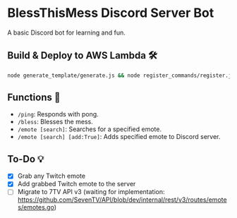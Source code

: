 # BlessThisMess Discord Server Bot

A basic Discord bot for learning and fun.

## Build & Deploy to AWS Lambda 🛠️
```bash
node generate_template/generate.js && node register_commands/register.js && sam build && sam deploy
```

## Functions 🤖
- ```/ping```: Responds with pong.
- ```/bless```: Blesses the mess.
- ```/emote [search]```: Searches for a specified emote.
- ```/emote [search] [add:True]```: Adds specified emote to Discord server.

## To-Do 💡
- [x] Grab any Twitch emote
- [X] Add grabbed Twitch emote to the server
- [ ] Migrate to 7TV API v3 (waiting for implementation: https://github.com/SevenTV/API/blob/dev/internal/rest/v3/routes/emotes/emotes.go)
